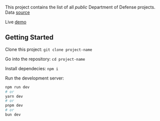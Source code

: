 This project contains the list of all *public* Department of Defense projects. Data [source](https://code.mil/code.json)

Live [demo](https://dod-projects.vercel.app/)

## Getting Started

Clone this project: `git clone project-name`

Go into the repository: `cd project-name`

Install dependecies: `npm i`

Run the development server:

```bash
npm run dev
# or
yarn dev
# or
pnpm dev
# or
bun dev
```
